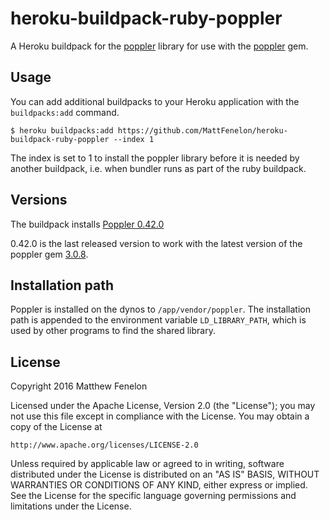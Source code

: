 # heroku-buildpack-ruby-poppler

A Heroku buildpack for the [poppler](https://poppler.freedesktop.org/) library
for use with the [poppler](https://rubygems.org/gems/poppler/) gem.

## Usage

You can add additional buildpacks to your Heroku application with the
`buildpacks:add` command.

```shell
$ heroku buildpacks:add https://github.com/MattFenelon/heroku-buildpack-ruby-poppler --index 1
```

The index is set to 1 to install the poppler library before it is needed by
another buildpack, i.e. when bundler runs as part of the ruby
buildpack.

## Versions

The buildpack installs [Poppler 0.42.0](https://poppler.freedesktop.org/releases.html)

0.42.0 is the last released version to work with the latest version of the poppler
gem [3.0.8](https://rubygems.org/gems/poppler/versions/3.0.8).

## Installation path

Poppler is installed on the dynos to `/app/vendor/poppler`. The installation
path is appended to the environment variable `LD_LIBRARY_PATH`, which is used
by other programs to find the shared library.

## License

Copyright 2016 Matthew Fenelon

Licensed under the Apache License, Version 2.0 (the "License");
you may not use this file except in compliance with the License.
You may obtain a copy of the License at

    http://www.apache.org/licenses/LICENSE-2.0

Unless required by applicable law or agreed to in writing, software
distributed under the License is distributed on an "AS IS" BASIS,
WITHOUT WARRANTIES OR CONDITIONS OF ANY KIND, either express or implied.
See the License for the specific language governing permissions and
limitations under the License.

